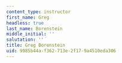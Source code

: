 ```yaml
---
content_type: instructor
first_name: Greg
headless: true
last_name: Borenstein
middle_initial: ''
salutation: ''
title: Greg Borenstein
uid: 9985b44a-f362-713e-2f17-9a4510eda306
---
```

